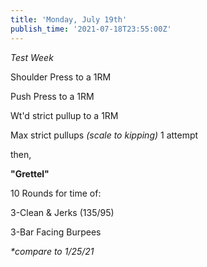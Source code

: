 ```yaml
---
title: 'Monday, July 19th'
publish_time: '2021-07-18T23:55:00Z'
---
```


*Test Week*

Shoulder Press to a 1RM

Push Press to a 1RM

Wt'd strict pullup to a 1RM

Max strict pullups *(scale to kipping)* 1 attempt

then,

**"Grettel"**

10 Rounds for time of:

3-Clean & Jerks (135/95)

3-Bar Facing Burpees

*\*compare to 1/25/21*
